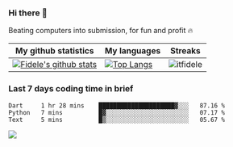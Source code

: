 ### Hi there 👋
<p>Beating computers into submission, for fun and profit 🔥</p>

|My github statistics|My languages|Streaks|
|-|-|-|
|[![Fidele's github stats](https://github-readme-stats.vercel.app/api?username=itfidele&count_private=true&show_icons=true&theme=dark&hide_title=true)](https://github.com/itfidele)|[![Top Langs](https://github-readme-stats.vercel.app/api/top-langs/?username=itfidele&show_icons=true&langs_count=10&theme=dark&layout=compact&hide_title=true)](https://github.com/itfidele)|![itfidele](https://github-readme-streak-stats.herokuapp.com/?user=itfidele&theme=dark)

### Last 7 days coding time in brief
<!--START_SECTION:waka-->

```text
Dart     1 hr 28 mins    █████████████████████▓░░░   87.16 %
Python   7 mins          █▓░░░░░░░░░░░░░░░░░░░░░░░   07.17 %
Text     5 mins          █▒░░░░░░░░░░░░░░░░░░░░░░░   05.67 %
```

<!--END_SECTION:waka-->

![](https://komarev.com/ghpvc/?username=itfidele)
